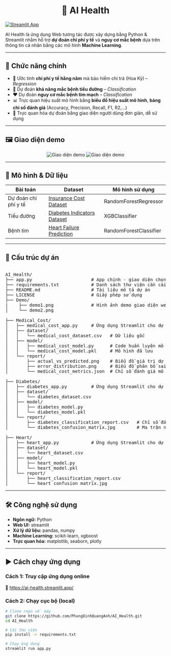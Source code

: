 <h1 align="center">🤖 AI Health</h1>

[![Streamlit App](https://img.shields.io/badge/🧪_Truy%20cập%20ứng%20dụng%20trực%20tuyến-Click%20here-brightgreen)](https://ai-health.streamlit.app/)

AI Health là ứng dụng Web tương tác được xây dựng bằng Python & Streamlit nhằm hỗ trợ **dự đoán chi phí y tế** và **nguy cơ mắc bệnh** dựa trên thông tin cá nhân bằng các mô hình **Machine Learning**. 

---

## 🚀 Chức năng chính

- 🧮 Ước tính **chi phí y tế hằng năm** mà bảo hiểm chi trả (Hoa Kỳ) – *Regression*
- 💉 Dự đoán **khả năng mắc bệnh tiểu đường** – *Classification*
- ❤️ Dự đoán **nguy cơ mắc bệnh tim mạch** – *Classification*
- 📊 Trực quan hiệu suất mô hình bằng **biểu đồ hiệu suất mô hình**, **bảng chỉ số đánh giá** (Accuracy, Precision, Recall, F1, R2,...)
- 🧠 Trực quan hóa dự đoán bằng giao diện người dùng đơn giản, dễ sử dụng

---

## 🖼️ Giao diện demo

<p align="center">
  <img src="https://github.com/PhungDinhQuangAnh/ai-health/blob/main/Demo/demo1.png" alt="Giao diện demo">
  <img src="https://github.com/PhungDinhQuangAnh/ai-health/blob/main/Demo/demo2.png" alt="Giao diện demo">
</p>

---

## 🧠 Mô hình & Dữ liệu

| Bài toán             | Dataset                                                                                          | Mô hình sử dụng   |
|---------------------|--------------------------------------------------------------------------------------------------|-------------------|
| Dự đoán chi phí y tế| [Insurance Cost Dataset](https://www.kaggle.com/datasets/mirichoi0218/insurance)                | RandomForestRegressor |
| Tiểu đường           | [Diabetes Indicators Dataset](https://www.kaggle.com/datasets/alexteboul/diabetes-health-indicators-dataset) | XGBClassifier |
| Bệnh tim             | [Heart Failure Prediction](https://www.kaggle.com/datasets/fedesoriano/heart-failure-prediction)| RandomForestClassifier |

---

## 📁 Cấu trúc dự án
<pre>  
AI_Health/
├── app.py                      # App chính - giao diện chọn mô hình
├── requirements.txt            # Danh sách thư viện cần cài
├── README.md                   # Tài liệu mô tả dự án
├── LICENSE                     # Giấy phép sử dụng
├── Demo/                     
|    ├── demo1.png              # Hình ảnh demo giao diện web
│    └── demo2.png

├── Medical_Cost/
│   ├── medical_cost_app.py     # Ứng dụng Streamlit cho dự đoán chi phí y tế
│   ├── dataset/
│   │   └── medical_cost_dataset.csv   # Dữ liệu gốc
│   ├── model/
│   │   ├── medical_cost_model.py      # Code huấn luyện mô hình
│   │   └── medical_cost_model.pkl     # Mô hình đã lưu
│   └── report/
│       ├── actual_vs_predicted.png    # Biểu đồ giá trị dự đoán vs thực tế
│       ├── error_distribution.png     # Biểu đồ phân bố sai số
│       └── medical_cost_metrics.json  # Chỉ số đánh giá mô hình

├── Diabetes/
│   ├── diabetes_app.py         # Ứng dụng Streamlit cho dự đoán tiểu đường
│   ├── dataset/
│   │   └── diabetes_dataset.csv
│   ├── model/
│   │   ├── diabetes_model.py
│   │   └── diabetes_model.pkl
│   └── report/
│       ├── diabetes_classification_report.csv   # Chỉ số đánh giá
│       └── diabetes_confusion_matrix.jpg        # Ma trận nhầm lẫn

├── Heart/
│   ├── heart_app.py            # Ứng dụng Streamlit cho dự đoán bệnh tim
│   ├── dataset/
│   │   └── heart_dataset.csv
│   ├── model/
│   │   ├── heart_model.py
│   │   └── heart_model.pkl
│   └── report/
│       ├── heart_classification_report.csv
│       └── heart_confusion_matrix.jpg
</pre>

---

## 🛠️ Công nghệ sử dụng

- **Ngôn ngữ:** Python
- **Web UI:** streamlit
- **Xử lý dữ liệu:** pandas, numpy
- **Machine Learning:** scikit-learn, xgboost
- **Trực quan hóa:** matplotlib, seaborn, plotly

---

## ▶️ Cách chạy ứng dụng

### Cách 1: Truy cập ứng dụng online

🔗 https://ai-health.streamlit.app/

### Cách 2: Chạy cục bộ (local)

```bash
# Clone repo về máy
git clone https://github.com/PhungDinhQuangAnh/AI_Health.git
cd AI_Health

# Cài thư viện
pip install -r requirements.txt

# Chạy ứng dụng
streamlit run app.py
```
